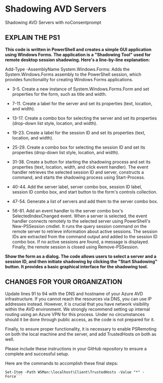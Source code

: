 # Shadowing AVD Servers
Shadowing AVD Servers with noConsentprompt


## EXPLAIN THE PS1

**This code is written in PowerShell and creates a simple GUI application using Windows Forms. The application is a "Shadowing Tool" used for remote desktop session shadowing. Here's a line-by-line explanation:**

Add-Type -AssemblyName System.Windows.Forms: Adds the System.Windows.Forms assembly to the PowerShell session, which provides functionality for creating Windows Forms applications.

* 3-5. Create a new instance of System.Windows.Forms.Form and set properties for the form, such as title and width.

* 7-11. Create a label for the server and set its properties (text, location, and width).

* 13-17. Create a combo box for selecting the server and set its properties (drop-down list style, location, and width).

* 19-23. Create a label for the session ID and set its properties (text, location, and width).

* 25-29. Create a combo box for selecting the session ID and set its properties (drop-down list style, location, and width).

* 31-38. Create a button for starting the shadowing process and set its properties (text, location, width, and click event handler). The event handler retrieves the selected session ID and server, constructs a command, and starts the shadowing process using Start-Process.

* 40-44. Add the server label, server combo box, session ID label, session ID combo box, and start button to the form's controls collection.

* 47-54. Generate a list of servers and add them to the server combo box.

* 56-81. Add an event handler to the server combo box's SelectedIndexChanged event. When a server is selected, the event handler connects remotely to the selected server using PowerShell's New-PSSession cmdlet. It runs the query session command on the remote server to retrieve information about active sessions. The session IDs are extracted from the command output and added to the session ID combo box. If no active sessions are found, a message is displayed. Finally, the remote session is closed using Remove-PSSession.

**Show the form as a dialog.
The code allows users to select a server and a session ID, and then initiate shadowing by clicking the "Start Shadowing" button. It provides a basic graphical interface for the shadowing tool.**


## CHANGES FOR YOUR ORGANIZATION

Update lines 91 to 94 with the DNS and hostname of your Azure AVD infrastructure. If you cannot reach the resources via DNS, you can use IP addresses instead. However, it is crucial that you have network visibility within the AVD environment. We strongly recommend setting up internal routing using an Azure VPN for this process. Under no circumstances should it be done through public access, as the code is not prepared for it.

Finally, to ensure proper functionality, it is necessary to enable PSRemoting on both the local machine and the server, and add TrustedHosts on both as well.

Please include these instructions in your GitHub repository to ensure a complete and successful setup.

Here are the commands to accomplish these final steps:

```Enable-PSRemoting -Force
Set-Item -Path WSMan:\localhost\Client\TrustedHosts -Value "*" -Force```
